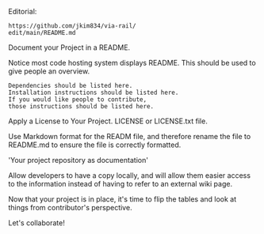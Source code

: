 Editorial:

    https://github.com/jkim834/via-rail/
    edit/main/README.md

Document your Project in a README.

Notice most code hosting system displays README.
This should be used to give people an overview. 

    Dependencies should be listed here.
    Installation instructions should be listed here.
    If you would like people to contribute,
    those instructions should be listed here.

Apply a License to Your Project.
LICENSE or LICENSE.txt file.

Use Markdown format for the READM file, 
and therefore rename the file to README.md 
to ensure the file is correctly formatted.

'Your project repository as documentation'

Allow developers to have a copy locally,
and will allow them easier access to 
the information instead of having to 
refer to an external wiki page.

Now that your project is in place,
it's time to flip the tables and
look at things from contributor's
perspective.

Let's collaborate!
